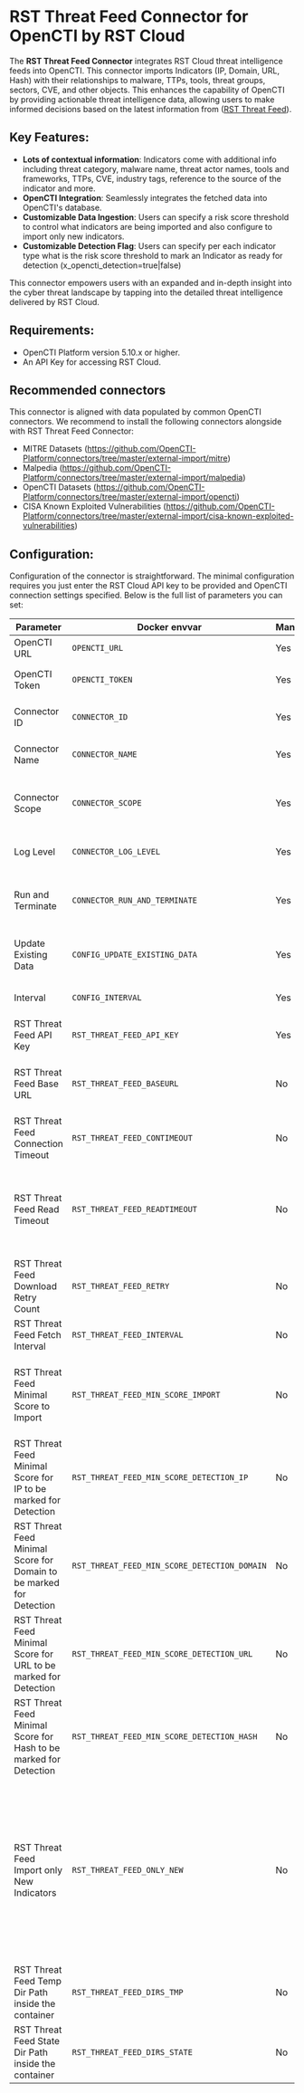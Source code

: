 # RST Threat Feed Connector for OpenCTI by RST Cloud

The **RST Threat Feed Connector** integrates RST Cloud threat intelligence feeds into OpenCTI. This connector imports Indicators (IP, Domain, URL, Hash) with their relationships to malware, TTPs, tools, threat groups, sectors, CVE, and other objects. This enhances the capability of OpenCTI by providing actionable threat intelligence data, allowing users to make informed decisions based on the latest information from ([RST Threat Feed](https://www.rstcloud.com/rst-threat-feed/)).

## Key Features:

- **Lots of contextual information**: Indicators come with additional info including threat category, malware name, threat actor names, tools and frameworks, TTPs, CVE, industry tags, reference to the source of the indicator and more.
- **OpenCTI Integration**: Seamlessly integrates the fetched data into OpenCTI's database.
- **Customizable Data Ingestion**: Users can specify a risk score threshold to control what indicators are being imported and also configure to import only new indicators.
- **Customizable Detection Flag**: Users can specify per each indicator type what is the risk score threshold to mark an Indicator as ready for detection (x_opencti_detection=true|false)

This connector empowers users with an expanded and in-depth insight into the cyber threat landscape by tapping into the detailed threat intelligence delivered by RST Cloud.

## Requirements:
- OpenCTI Platform version 5.10.x or higher.
- An API Key for accessing RST Cloud.

## Recommended connectors
This connector is aligned with data populated by common OpenCTI connectors. We recommend to install the following connectors alongside with RST Threat Feed Connector:
 - MITRE Datasets (https://github.com/OpenCTI-Platform/connectors/tree/master/external-import/mitre)
 - Malpedia (https://github.com/OpenCTI-Platform/connectors/tree/master/external-import/malpedia)
 - OpenCTI Datasets (https://github.com/OpenCTI-Platform/connectors/tree/master/external-import/opencti)
 - CISA Known Exploited Vulnerabilities (https://github.com/OpenCTI-Platform/connectors/tree/master/external-import/cisa-known-exploited-vulnerabilities)


## Configuration:

Configuration of the connector is straightforward. The minimal configuration requires you just enter the RST Cloud API key to be provided and OpenCTI connection settings specified. Below is the full list of parameters you can set:

| Parameter | Docker envvar | Mandatory | Description |
| --- | --- | --- | --- |
| OpenCTI URL | `OPENCTI_URL` | Yes | The URL of the OpenCTI platform. |
| OpenCTI Token | `OPENCTI_TOKEN` | Yes | The default admin token set in the OpenCTI platform. |
| Connector ID | `CONNECTOR_ID` | Yes | A unique `UUIDv4` identifier for this connector instance. |
| Connector Name | `CONNECTOR_NAME` | Yes | Name of the connector. For example: `RST Threat Feed`. |
| Connector Scope | `CONNECTOR_SCOPE` | Yes | The scope or type of data the connector is importing, either a MIME type or Stix Object. E.g. application/json |
| Log Level | `CONNECTOR_LOG_LEVEL` | Yes | Determines the verbosity of the logs. Options are `debug`, `info`, `warn`, or `error`. |
| Run and Terminate | `CONNECTOR_RUN_AND_TERMINATE` | Yes | If set to true, the connector will terminate after a successful run. Useful for debugging or one-time runs. |
| Update Existing Data | `CONFIG_UPDATE_EXISTING_DATA` | Yes | Decide whether the connector should update already existing data in the database. |
| Interval | `CONFIG_INTERVAL` | Yes | Determines how often the connector will run, set in hours. |
| RST Threat Feed API Key | `RST_THREAT_FEED_API_KEY` | Yes | Your API Key for accessing RST Cloud. |
| RST Threat Feed Base URL | `RST_THREAT_FEED_BASEURL` | No | By default, use https://api.rstcloud.net/v1/. In some cases, you may want to use a local API endpoint |
| RST Threat Feed Connection Timeout | `RST_THREAT_FEED_CONTIMEOUT` | No | Connection timeout to the API. Default (sec): `30` |
| RST Threat Feed Read Timeout | `RST_THREAT_FEED_READTIMEOUT` | No | Read timeout for each feed. Our API redirects the connector to download data from AWS S3. If the connector is unable to fetch the feed in time, increase the read timeout. Default (sec): `60` |
| RST Threat Feed Download Retry Count | `RST_THREAT_FEED_RETRY` | No | Default (attempts): `5` |
| RST Threat Feed Fetch Interval | `RST_THREAT_FEED_INTERVAL` | No | Default (sec): `86400` |
| RST Threat Feed Minimal Score to Import | `RST_THREAT_FEED_MIN_SCORE_IMPORT` | No | Import only indicators with risk score more than X. The objects that are related to these indicators will also be imported with corresponding relations. Default (score): `20` |
| RST Threat Feed Minimal Score for IP to be marked for Detection | `RST_THREAT_FEED_MIN_SCORE_DETECTION_IP` | No | Indicators with risk score more than X are marked with x_opencti_detection=true. Default (score): `50` |
| RST Threat Feed Minimal Score for Domain to be marked for Detection | `RST_THREAT_FEED_MIN_SCORE_DETECTION_DOMAIN` | No | Indicators with risk score more than X are marked with x_opencti_detection=true. Default (score): `45` |
| RST Threat Feed Minimal Score for URL to be marked for Detection | `RST_THREAT_FEED_MIN_SCORE_DETECTION_URL` | No | Indicators with risk score more than X are marked with x_opencti_detection=true. Default (score): `30` |
| RST Threat Feed Minimal Score for Hash to be marked for Detection | `RST_THREAT_FEED_MIN_SCORE_DETECTION_HASH` | No | Indicators with risk score more than X are marked with x_opencti_detection=true. Default (score): `25` |
| RST Threat Feed Import only New Indicators | `RST_THREAT_FEED_ONLY_NEW` | No | Defines if you only want to import indicators with recent "First Seen" or also want to re-import changes to the indicators with "First Seen" < yesterday. If set to `False`, there will be a big queue as we provide a lot of information. It is recommended to import with `False` once to get more data and observe performance. Then switch to `True` if you system is not ready to process all data we provide. Default: `True` |
| RST Threat Feed Temp Dir Path inside the container | `RST_THREAT_FEED_DIRS_TMP` | No | Maybe used for troubleshooting. Default: `/tmp` |
| RST Threat Feed State Dir Path inside the container | `RST_THREAT_FEED_DIRS_STATE` | No | Maybe used for troubleshooting. Default: `/tmp` |
